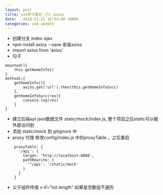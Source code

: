 ```yaml
---
layout: post
title: vue学习笔记（六）axios
date:   2018-11-21 16:54:00 +0800
categories: vue update
---
```

+ 创建分支 index-ajax
+ npm install axios --save  安装axios
+ import axios from 'axios'
+ 勾子
```
mounted(){
	this.getHomeInfo()
}
methods:{
	getHomeInfo(){
		axios.get('url').then(this.getHomeInfoSucc)
	},
	getHomeInfoSucc(res){
		console.log(res)
	}
}
```
+ 建立后端api  json数据文件  static/mock/index.js,  整个项目之后static可以被外部访问到
+ 添加  static/mock   到  gitignore 中
+ proxy 代理   修改config/index.js   中的proxyTable  ，之后重启
```
    proxyTable: {
      '/api': {
        target: 'http://localhost:8080',
        pathRewrite: {
          '^/api': '/static/mock'
        }
      }
    }
```
+ 父子组件传值  v-if="list.length" 如果是空数组不遍历



